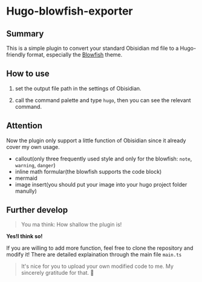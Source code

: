 # Hugo-blowfish-exporter

## Summary
This is a simple plugin to convert your standard Obisidian md file to a Hugo-friendly format, especially the [Blowfish](https://blowfish.page/) theme.

## How to use

1. set the output file path in the settings of Obisidian.

2. call the command palette and type `hugo`, then you can see the relevant command.

## Attention

Now the plugin only support a little function of Obisidian since it already cover my own usage.
  - callout(only three frequently used style and only for the blowfish: `note`, `warning`, `danger`)
  - inline math formular(the blowfish supports the code block)
  - mermaid
  - image insert(you should put your image into your hugo project folder manully)

## Further develop

> You ma think: How shallow the plugin is!

**Yes!I think so!**

If you are willing to add more function, feel free to clone the repository and modify it!
There are detailed explaination through the main file `main.ts`

> It's nice for you to upload your own modified code to me. My sincerely gratitude for that. 🫡